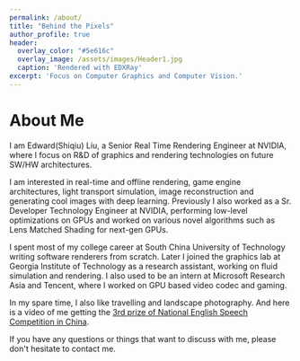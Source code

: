 ```yaml
---
permalink: /about/
title: "Behind the Pixels"
author_profile: true
header:
  overlay_color: "#5e616c"
  overlay_image: /assets/images/Header1.jpg
  caption: 'Rendered with EDXRay'
excerpt: 'Focus on Computer Graphics and Computer Vision.'
---
```


# About Me

I am Edward(Shiqiu) Liu, a Senior Real Time Rendering Engineer at NVIDIA, where I focus on R&D of graphics and rendering technologies on future SW/HW architectures.

I am interested in real-time and offline rendering, game engine architectures, light transport simulation, image reconstruction and generating cool images with deep learning. Previously I also worked as a Sr. Developer Technology Engineer at NVIDIA, performing low-level optimizations on GPUs and worked on various novel algorithms such as Lens Matched Shading for next-gen GPUs. 

I spent most of my college career at South China University of Technology writing software renderers from scratch. Later I joined the graphics lab at Georgia Institute of Technology as a research assistant, working on fluid simulation and rendering. I also used to be an intern at Microsoft Research Asia and Tencent, where I worked on GPU based video codec and gaming. 

In my spare time, I also like travelling and landscape photography. And here is a video of me getting the [3rd prize of National English Speech Competition in China](http://contest.i21st.cn/article/speaking/1061_1.html).


If you have any questions or things that want to discuss with me, please don't hesitate to contact me.